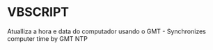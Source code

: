 # VBSCRIPT
Atualliza a hora e data do computador usando o GMT - Synchronizes computer time by GMT NTP
